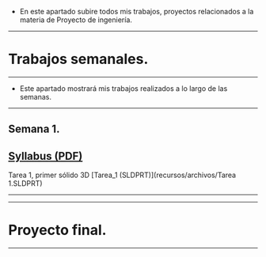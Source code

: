 - En este apartado subire todos mis trabajos, proyectos relacionados a la materia de Proyecto de ingeniería.
  
---
# Trabajos semanales.
---
- Este apartado mostrará mis trabajos realizados a lo largo de las semanas.
  
---
## Semana 1.

[Syllabus (PDF)](recursos/archivos/Syllabus.pdf)
---
Tarea 1, primer sólido 3D
[Tarea_1 (SLDPRT)](recursos/archivos/Tarea 1.SLDPRT)

---

---
# Proyecto final.
---
